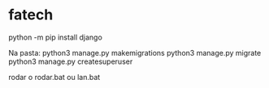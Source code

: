 # fatech

python -m pip install django

Na pasta:
python3 manage.py makemigrations
python3 manage.py migrate
python3 manage.py createsuperuser

rodar o rodar.bat
ou
lan.bat
